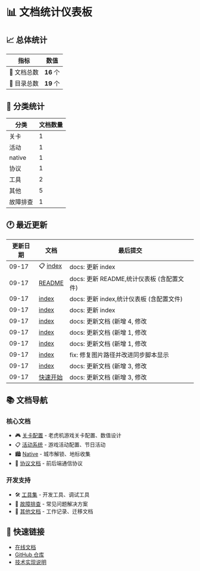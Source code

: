 # 📊 文档统计仪表板

## 📈 总体统计

| 指标 | 数值 |
|------|------|
| 📄 文档总数 | **16** 个 |
| 📁 目录总数 | **19** 个 |

## 📂 分类统计

| 分类 | 文档数量 |
|------|----------|
| 关卡 | 1 |
| 活动 | 1 |
| native | 1 |
| 协议 | 1 |
| 工具 | 2 |
| 其他 | 5 |
| 故障排查 | 1 |

## 🕐 最近更新

| 更新日期 | 文档 | 最后提交 |
|----------|------|----------|
| 09-17 | 📋 [index](/活动/index.md) | docs: 更新 index |
| 09-17 | [README](/README.md) | docs: 更新 README,统计仪表板 (含配置文件) |
| 09-17 | [index](/index.md) | docs: 更新 index,统计仪表板 (含配置文件) |
| 09-17 | [index](/index.md) | docs: 更新 index |
| 09-17 | [index](/index.md) | docs: 更新文档 (新增        4, 修改    |
| 09-17 | [index](/index.md) | docs: 更新文档 (新增        1, 修改    |
| 09-17 | [index](/index.md) | docs: 更新文档 (新增        1, 修改    |
| 09-17 | [index](/index.md) | fix: 修复图片路径并改进同步脚本显示 |
| 09-17 | [index](/index.md) | docs: 更新文档 (新增        3, 修改    |
| 09-17 | [快速开始](/其他/隐藏/快速开始.md) | docs: 更新文档 (新增        3, 修改    |

## 📚 文档导航

### 核心文档
- 🎮 [关卡配置](/关卡/) - 老虎机游戏关卡配置、数值设计
- 📋 [活动系统](/活动/) - 游戏活动配置、节日活动
- 🏙️ [Native](/native/) - 城市解锁、地标收集
- 🔌 [协议文档](/协议/) - 前后端通信协议

### 开发支持
- 🛠️ [工具集](/工具/) - 开发工具、调试工具
- 🔧 [故障排查](/故障排查/) - 常见问题解决方案
- 📝 [其他文档](/其他/) - 工作记录、迁移文档

## 🔗 快速链接

- [在线文档](https://zhaoheng666.github.io/WTC-Docs/)
- [GitHub 仓库](https://github.com/zhaoheng666/WTC-Docs)
- [技术实现说明](/README)

<Dashboard />
